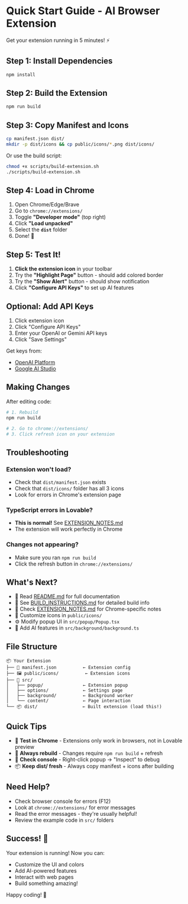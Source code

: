 # Quick Start Guide - AI Browser Extension

Get your extension running in 5 minutes! ⚡

## Step 1: Install Dependencies

```bash
npm install
```

## Step 2: Build the Extension

```bash
npm run build
```

## Step 3: Copy Manifest and Icons

```bash
cp manifest.json dist/
mkdir -p dist/icons && cp public/icons/*.png dist/icons/
```

Or use the build script:

```bash
chmod +x scripts/build-extension.sh
./scripts/build-extension.sh
```

## Step 4: Load in Chrome

1. Open Chrome/Edge/Brave
2. Go to `chrome://extensions/`
3. Toggle **"Developer mode"** (top right)
4. Click **"Load unpacked"**
5. Select the **`dist`** folder
6. Done! 🎉

## Step 5: Test It!

1. **Click the extension icon** in your toolbar
2. Try the **"Highlight Page"** button - should add colored border
3. Try the **"Show Alert"** button - should show notification
4. Click **"Configure API Keys"** to set up AI features

## Optional: Add API Keys

1. Click extension icon
2. Click "Configure API Keys"
3. Enter your OpenAI or Gemini API keys
4. Click "Save Settings"

Get keys from:
- [OpenAI Platform](https://platform.openai.com/api-keys)
- [Google AI Studio](https://makersuite.google.com/app/apikey)

## Making Changes

After editing code:

```bash
# 1. Rebuild
npm run build

# 2. Go to chrome://extensions/
# 3. Click refresh icon on your extension
```

## Troubleshooting

### Extension won't load?
- Check that `dist/manifest.json` exists
- Check that `dist/icons/` folder has all 3 icons
- Look for errors in Chrome's extension page

### TypeScript errors in Lovable?
- **This is normal!** See [EXTENSION_NOTES.md](./EXTENSION_NOTES.md)
- The extension will work perfectly in Chrome

### Changes not appearing?
- Make sure you ran `npm run build`
- Click the refresh button in `chrome://extensions/`

## What's Next?

- 📖 Read [README.md](./README.md) for full documentation
- 🔧 See [BUILD_INSTRUCTIONS.md](./BUILD_INSTRUCTIONS.md) for detailed build info
- 📝 Check [EXTENSION_NOTES.md](./EXTENSION_NOTES.md) for Chrome-specific notes
- 🎨 Customize icons in `public/icons/`
- ⚙️ Modify popup UI in `src/popup/Popup.tsx`
- 🧠 Add AI features in `src/background/background.ts`

## File Structure

```
📦 Your Extension
├── 📄 manifest.json          ← Extension config
├── 🖼️ public/icons/          ← Extension icons
├── 📂 src/
│   ├── popup/               ← Extension popup
│   ├── options/             ← Settings page
│   ├── background/          ← Background worker
│   └── content/             ← Page interaction
└── 📦 dist/                 ← Built extension (load this!)
```

## Quick Tips

- 🎯 **Test in Chrome** - Extensions only work in browsers, not in Lovable preview
- 🔄 **Always rebuild** - Changes require `npm run build` + refresh
- 🐛 **Check console** - Right-click popup → "Inspect" to debug
- 📦 **Keep dist/ fresh** - Always copy manifest + icons after building

## Need Help?

- Check browser console for errors (F12)
- Look at `chrome://extensions/` for error messages  
- Read the error messages - they're usually helpful!
- Review the example code in `src/` folders

## Success! 🎉

Your extension is running! Now you can:
- Customize the UI and colors
- Add AI-powered features
- Interact with web pages
- Build something amazing!

Happy coding! 🚀
